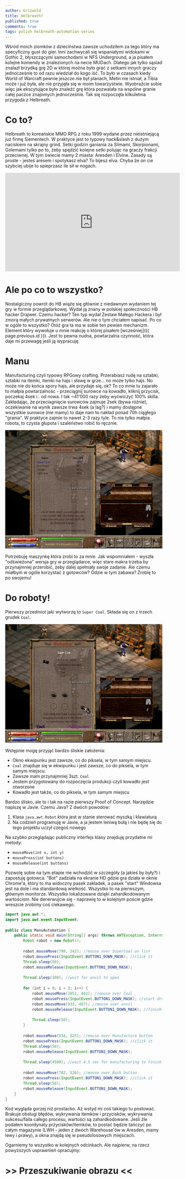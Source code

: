```yaml
---
author: Grizwold
title: Helbreath?
published: true
comments: true
tags: polish helbreath-automation-series
---
```


Wśród moich ziomków z dzieciństwa zawsze uchodziłem za tego który ma specyficzny gust do gier. Inni zachwycali się wspaniałymi
widokami w Gothic 2, błyszczącymi samochodami w NFS Underground, a ja pisałem kolejne komendy w znalezionych na necie MUDach.
Dlatego jak tylko sąsiad znalazł brzydką grę 2D w której można było grać z setkami innych graczy jednocześnie to od razu
wiedział do kogo iść. To było w czasach kiedy World of Warcraft pewnie jeszcze nie był planach, Metin nie istniał, 
a Tibia może i już była, ale nie przyjęła się w moim towarzystwie. Wyobraźcie sobie więc jak ekscytujące było znaleźć grę 
która pozwalała na wspólne granie całej paczce znajomych jednocześnie. Tak się rozpoczęła kilkuletnia przygoda z Helbreath.

# Co to?
Helbreath to koreańskie MMO RPG z roku 1999 wydane przez nieistniejącą już firmę Siementech. W praktyce jest to typowy hack&slash
z dużym naciskiem na skrajny grind. Setki godzin ganiania za Slimami, Skorpionami, Golemami tylko po to, żeby spędzić kolejne
setki polując na graczy frakcji przeciwnej. W tym świecie mamy 2 miasta: Aresden i Elvine. Zasady są proste - jesteś aresem 
i spotykasz elva? To bijesz elva. Chyba że on cie szybciej ubije to spieprzasz ile sił w nogach.

<iframe width="560" height="315" src="https://www.youtube.com/embed/W3yz9ZxbKHQ" frameborder="0" allow="accelerometer; autoplay; encrypted-media; gyroscope; picture-in-picture" allowfullscreen="1"></iframe>

# Ale po co to wszystko?
Nostalgiczny powrót do HB wiąże się głównie z niedawnym wydaniem tej gry w formie przeglądarkowej. Wydał ją znany w 
polskiej społeczności HB hacker Drajwer. Czemu hacker? Ten typ wydał Zestaw Małego Hackera i był zmorą małych prywatnych 
serwerów. Ale nie o tym chciałem napisać.
Po co w ogóle to wszystko? Otóż gra ta ma w sobie ten pewien mechanizm. Element który wywołuje u mnie reakcję o której 
pisałem [wcześniej]({{ page.previous.id }}). Jest to pewna nudna, powtarzalna czynność, która daje mi przewagę jeśli ją 
wypracuję.

# Manu
Manufacturing czyli typowy RPGowy crafting. Przerabiasz rudę na sztabki, sztabki na itemki, itemki na hajs i sławę w grze... 
no może tylko hajs. No może nie do końca spory hajs, ale przydaje się, ok? To co mnie tu zajarało to małpia powtarzalnośc - przeciągnij 
surowce na kowadło, kliknij przycisk, poczekaj 4sek i.. od nowa. I tak ~41'000 razy żeby wyćwiczyć 100% skilla. Zakładając,
że przeciagnięcie surowców zajmuje 2sek (bywa różnie), oczekiwanie na wynik zawsze trwa 4sek (a lag?) i mamy dostępne wszystkie 
surowce (nie mamy) to daje nam to nakład ponad 70h ciągłego "grania". W praktyce zajmie to nawet 2-3 razy tyle. 
To nie tylko małpia robota, to czysta głupota i szaleństwo robić to ręcznie.

![](assets/post2/1_manu_open.png)

Potrzebuję maszynkę która zrobi to za mnie. Jak wspomniałem - wyszła "odświeżona" wersja gry w przeglądarce, więc stare
makra trzeba by przynajmniej przerobić, żeby dalej spełniały swoje zadanie. Ale czemu miałbym w ogóle korzystać z gotowców?
Gdzie w tym zabawa? Zrobię to po swojemu! 

# Do roboty!
Pierwszy przedmiot jaki wytworzę to `Super Coal`. Składa się on z trzech grudek `Coal`.

![](assets/post2/2_manu_working.png)

Wstępnie mogę przyjąć bardzo śliskie założenia:
- Okno ekwipunku jest zawsze, co do piksela, w tym samym miejscu.
- `Coal` znajduje się w ekwipunku i jest zawsze, co do piksela, w tym samym miejscu.
- Zawsze mam przynajmniej 3szt. `Coal`
- Jestem przygotowany do rozpoczęcia produkcji czyli kowadło jest otworzone
- Kowadło jest także, co do piksela, w tym samym miejscu

Bardzo ślisko, ale to i tak na razie pierwszy Proof of Concept. Narzędzie napiszę w Javie. Czemu Java? Z dwóch powodów:
1) Klasa `java.awt.Robot` która jest w stanie sterować myszką i klawiaturą
2) Na codzień programuję w Javie, a ja jestem leniwą bułą i nie będę się do tego projektu uczył czegoś nowego

Na szybko przeglądając publiczny interfejs klasy znajduję przydatne mi metody:
- `mouseMove(int x, int y)`
- `mousePress(int buttons)`
- `mouseRelease(int buttons)`

Pozwolę sobie na tym etapie nie wchodzić w szczegóły (a jakieś by były?) i zapostuję gotowca. "Bot" zadziała na ekranie HD
gdzie gra działa w oknie Chrome'a, który to ma widoczny pasek zakładek, a pasek "start" Windowsa jest na dole i ma standardową
wielkość. Wszystko to na pierwszym, głównym monitorze. Wszystko lokalizowane dzięki zahardkodowanym wartościom. Nie denerwujcie się - 
naprawię to w kolejnym poście gdzie wreszcie zrobimy coś ciekawego.

```java
import java.awt.*;
import java.awt.event.InputEvent;

public class ManuAutomation {
    public static void main(String[] args) throws AWTException, InterruptedException {
        Robot robot = new Robot();

        robot.mouseMove(790, 242); //mouse over SuperCoal on list
        robot.mousePress(InputEvent.BUTTON1_DOWN_MASK); //click it
        Thread.sleep(50);
        robot.mouseRelease(InputEvent.BUTTON1_DOWN_MASK);

        Thread.sleep(100); //wait for anvil to open

        for (int i = 0; i < 3; i++) {
            robot.mouseMove(1051, 463); //mouse over Coal
            robot.mousePress(InputEvent.BUTTON1_DOWN_MASK); //start dragging coal
            robot.mouseMove(933, 407); //mouse over anvil
            robot.mouseRelease(InputEvent.BUTTON1_DOWN_MASK); //finish dragging coal
            
            Thread.sleep(50);
        }

        robot.mouseMove(934, 525); //mouse over Manufacture button
        robot.mousePress(InputEvent.BUTTON1_DOWN_MASK); //click it
        Thread.sleep(50);
        robot.mouseRelease(InputEvent.BUTTON1_DOWN_MASK);

        Thread.sleep(4500); //wait 4.5 sec for manufacturing to finish

        robot.mouseMove(782, 526); //mouse over Back button
        robot.mousePress(InputEvent.BUTTON1_DOWN_MASK); //click it
        Thread.sleep(50);
        robot.mouseRelease(InputEvent.BUTTON1_DOWN_MASK);
    }
}
```

Kod wygląda gorzej niż prostacko. Aż wstyd mi coś takiego tu postować. Brakuje obsługi błędów, wykrywania itemków i przycisków, 
wykrywania sukcesu/faila całego procesu, wartości są zahardkodowane. Jeśli źle podałem koordynaty przycisków/itemków, to postać będzie
tańczyć po całym magazynie (LWH - jeden z dwóch Warehouse'ów w Aresden, mamy lewy i prawy), a okna znajdą się w pseudolosowych miejscach.

Ogarniemy to wszystko w kolejnych odcinkach. Ale najpierw, na rzecz powyższych usprawnień opracujmy:

# >> Przeszukiwanie obrazu << 
